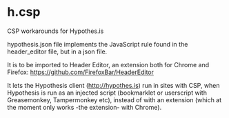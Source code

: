 # h.csp
CSP workarounds for Hypothes.is

hypothesis.json file implements the JavaScript rule found in the header_editor file,
but in a json file.

It is to be imported to Header Editor, an extension both for Chrome and Firefox:
https://github.com/FirefoxBar/HeaderEditor

It lets the Hypothesis client (http://hypothes.is) run in sites with CSP, when Hypothesis
is run as an injected script (bookmarklet or userscript with Greasemonkey, Tampermonkey etc),
instead of with an extension (which at the moment only works -the extension- with Chrome).
